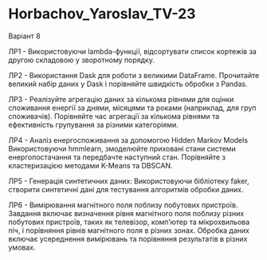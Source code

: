 # Horbachov_Yaroslav_TV-23

Варіант 8

ЛР1 - Використовуючи lambda-функції, відсортувати список кортежів за другою складовою у зворотному порядку.

ЛР2 - Використання Dask для роботи з великими DataFrame. Прочитайте великий набір даних у Dask і порівняйте швидкість обробки з Pandas.

ЛР3 - Реалізуйте агрегацію даних за кількома рівнями для оцінки споживання енергії за днями, місяцями та роками (наприклад, для груп споживачів). Порівняйте час агрегації за кількома рівнями та ефективність групування за різними категоріями.

ЛР4 - Аналіз енергоспоживання за допомогою Hidden Markov Models
Використовуючи hmmlearn, змоделюйте приховані стани системи енергопостачання та передбачте наступний стан. Порівняйте з кластеризацією методами K-Means та DBSCAN.

ЛР5 - Генерація синтетичних даних: Використовуючи бібліотеку faker, створити синтетичні дані для тестування алгоритмів обробки даних.

ЛР6 - Вимірювання магнітного поля поблизу побутових пристроїв. Завдання включає визначення рівня магнітного поля поблизу різних побутових пристроїв, таких як телевізор, комп’ютер та мікрохвильова піч, і порівняння рівнів магнітного поля в різних зонах. Обробка даних включає усереднення вимірювань та порівняння результатів в різних умовах.
